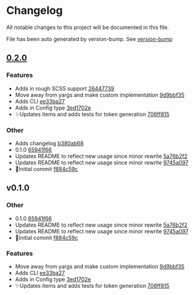 # Changelog

All notable changes to this project will be documented in this file.

File has been auto generated by version-bump. See
[version-bump](https://deno.land/x/version_bump)
## [0.2.0](https://github.com/jhechtf/design-tokens/compare/0.1.0..0.2.0)


### Features

- Adds in rough SCSS support
  [26447739](https://github.com/jhechtf/design-tokens/commit/26447739b5837c24272a25032d65054009f1d78b)
- Move away from yargs and make custom implementation
  [9d9bbf35](https://github.com/jhechtf/design-tokens/commit/9d9bbf35cb4de97ce2ce9e99dcc91c05fefb2ac9)
- Adds CLI
  [ee33ba27](https://github.com/jhechtf/design-tokens/commit/ee33ba2798474ae71228ba5582721cbe1d029e4d)
- Adds in Config type
  [3ed1702e](https://github.com/jhechtf/design-tokens/commit/3ed1702ee27a1c3563d7113cc7b575830febe5df)
- ✨Updates items and adds tests for token generation
  [706ff815](https://github.com/jhechtf/design-tokens/commit/706ff815d1f1dcebb8452df6d0cc877be19f61ea)


### Other

- Adds changelog
  [b380ab68](https://github.com/jhechtf/design-tokens/commit/b380ab68f2eada7d9617b0b7a0db66bcfcaffb17)
- 0.1.0
  [65941f66](https://github.com/jhechtf/design-tokens/commit/65941f66b1958de7ba1e948941913f0cf9a71136)
- Updates README to reflect new usage since minor rewrite
  [5a76b2f2](https://github.com/jhechtf/design-tokens/commit/5a76b2f24f55fe7b698a28f7d81aa50d4b746229)
- Updates README to reflect new usage since minor rewrite
  [9745a097](https://github.com/jhechtf/design-tokens/commit/9745a0978ef0a8f7a5e9285e35fec2747cfc4029)
- :tada:Initial commit
  [f884c59c](https://github.com/jhechtf/design-tokens/commit/f884c59c63d832e823a56633a8ed3d6e33b0fa43)

## v0.1.0

### Other

- 0.1.0
  [65941f66](https://github.com/jhechtf/design-tokens/commit/65941f66b1958de7ba1e948941913f0cf9a71136)
- Updates README to reflect new usage since minor rewrite
  [5a76b2f2](https://github.com/jhechtf/design-tokens/commit/5a76b2f24f55fe7b698a28f7d81aa50d4b746229)
- Updates README to reflect new usage since minor rewrite
  [9745a097](https://github.com/jhechtf/design-tokens/commit/9745a0978ef0a8f7a5e9285e35fec2747cfc4029)
- :tada:Initial commit
  [f884c59c](https://github.com/jhechtf/design-tokens/commit/f884c59c63d832e823a56633a8ed3d6e33b0fa43)

### Features

- Move away from yargs and make custom implementation
  [9d9bbf35](https://github.com/jhechtf/design-tokens/commit/9d9bbf35cb4de97ce2ce9e99dcc91c05fefb2ac9)
- Adds CLI
  [ee33ba27](https://github.com/jhechtf/design-tokens/commit/ee33ba2798474ae71228ba5582721cbe1d029e4d)
- Adds in Config type
  [3ed1702e](https://github.com/jhechtf/design-tokens/commit/3ed1702ee27a1c3563d7113cc7b575830febe5df)
- ✨Updates items and adds tests for token generation
  [706ff815](https://github.com/jhechtf/design-tokens/commit/706ff815d1f1dcebb8452df6d0cc877be19f61ea)
